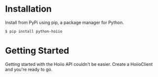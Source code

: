 Installation
=

Install from PyPi using pip, a package manager for Python.

    $ pip install python-hoiio

Getting Started
=

Getting started with the Hoiio API couldn't be easier. Create a HoiioClient and you're ready to go.


